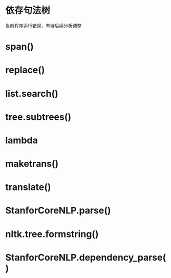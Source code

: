 # 依存句法树
当前程序运行错误，有待后续分析调整
# span()
# replace()
# list.search()
# tree.subtrees()
# lambda
# maketrans()
# translate()
# StanforCoreNLP.parse()
# nltk.tree.formstring()
# StanforCoreNLP.dependency_parse()